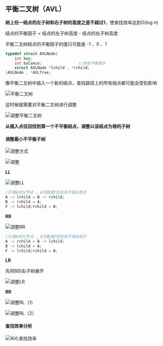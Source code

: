 ## 平衡二叉树（AVL）

**树上任一结点的左子树和右子树的高度之差不超过1**，使查找效率达到O(log n)

结点的平衡因子 = 结点的左子树高度 - 结点的右子树高度

平衡二叉树结点的平衡因子的值只可能是 -1 、0 、1

```c++
typedef struct AVLNode{
	int key;
	int balance;				//存放平衡因子
	struct AVLNode *lchild , *rchild;
}AVLNode , *AVLTree;
```



像平衡二叉树中插入一个新的结点，查找路径上的所有结点都可能会受到影响

![平衡二叉树](D:\笔记\数据结构\思维导图\平衡二叉树.png)

这时候就需要对平衡二叉树进行调整

![调整平衡二叉树](D:\笔记\数据结构\思维导图\调整平衡二叉树.png)

**从插入点往回找到第一个不平衡结点，调整以该结点为根的子树**



#### 调整最小不平衡子树

![调整方式](D:\笔记\数据结构\思维导图\调整方式.png)

![调整](D:\笔记\数据结构\思维导图\调整.png)



**LL**

![调整LL](D:\笔记\数据结构\思维导图\调整LL.png)

```c++
//F是A的父节点 , A可能是F的左孩子或右孩子
A -> lchild = B -> rchild;
B -> rchild = A;
F -> lchild/rchild = B;
```





**RR**

![调整RR](D:\笔记\数据结构\思维导图\调整RR.png)

```c++
//F是A的父节点 , A可能是F的左孩子或右孩子
A -> rchild = B -> lchild;
B -> lchild = A;
F -> lchild/rchild = B;
```





**LR**

先将B的右子树展开

![调整LR](D:\笔记\数据结构\思维导图\调整LR.png)





**RR**

![调整RL（1）](D:\笔记\数据结构\思维导图\调整RL（1）.png)

![调整RL（2）](D:\笔记\数据结构\思维导图\调整RL（2）.png)





#### 查找效率分析

 ![AVL查找效率](D:\笔记\数据结构\思维导图\AVL查找效率.png)